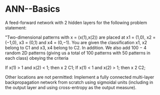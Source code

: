 # ANN--Basics


A feed-forward network with 2 hidden layers for the following problem statement:

"Two-dimensional patterns with x = (x(1),x(2)) are placed at x1 = (1,0), x2 = (−1,0), x3 = (0,1)
and x4 = (0,−1). You are given the classification x1, x2 belong to C1 and x3, x4 belong to C2. In addition. We also
add 100 − 4 random 2D patterns (giving us a total of 100 patterns with 50 patterns in each class)
obeying the criteria

If x(1) > 1 and x(2) < 1; then x 2 C1;
If x(1) < 1 and x(2) > 1; then x 2 C2;

Other locations are not permitted:
Implement a fully connected multi-layer backpropagation network from scratch using sigmoidal units
(including in the output layer and using cross-entropy as the output measure).
